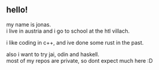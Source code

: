 ## hello! <br>
my name is jonas.<br>
i live in austria and i go to school at the htl villach.<br>

i like coding in c++, and ive done some rust in the past.<br>

also i want to try jai, odin and haskell.<br>
most of my repos are private, so dont expect much here :D
